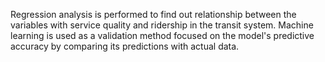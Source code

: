 Regression analysis is performed to find out relationship between the variables with service quality and ridership in the transit system.
Machine learning is used as a validation method focused on the model's predictive accuracy by comparing its predictions with actual data. 
